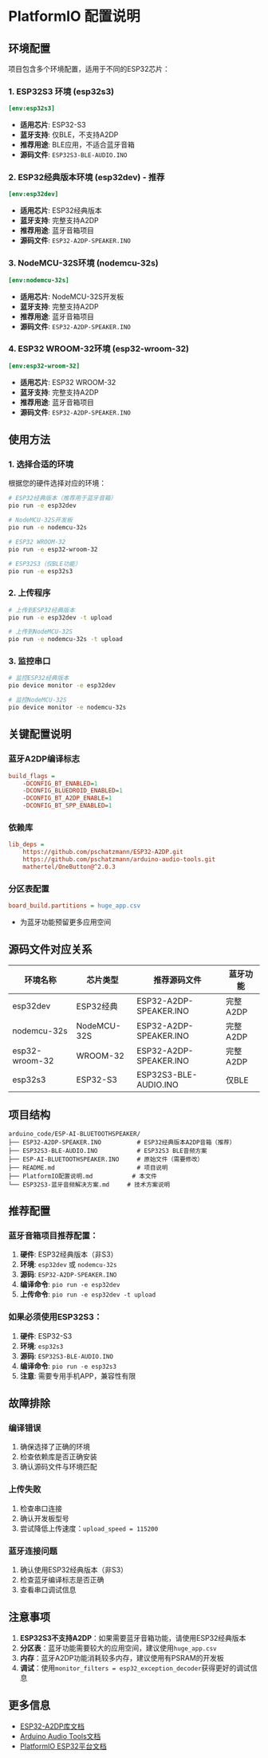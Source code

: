 # PlatformIO 配置说明

## 环境配置

项目包含多个环境配置，适用于不同的ESP32芯片：

### 1. ESP32S3 环境 (esp32s3)
```ini
[env:esp32s3]
```
- **适用芯片**: ESP32-S3
- **蓝牙支持**: 仅BLE，不支持A2DP
- **推荐用途**: BLE应用，不适合蓝牙音箱
- **源码文件**: `ESP32S3-BLE-AUDIO.INO`

### 2. ESP32经典版本环境 (esp32dev) - **推荐**
```ini
[env:esp32dev]
```
- **适用芯片**: ESP32经典版本
- **蓝牙支持**: 完整支持A2DP
- **推荐用途**: 蓝牙音箱项目
- **源码文件**: `ESP32-A2DP-SPEAKER.INO`

### 3. NodeMCU-32S环境 (nodemcu-32s)
```ini
[env:nodemcu-32s]
```
- **适用芯片**: NodeMCU-32S开发板
- **蓝牙支持**: 完整支持A2DP
- **推荐用途**: 蓝牙音箱项目
- **源码文件**: `ESP32-A2DP-SPEAKER.INO`

### 4. ESP32 WROOM-32环境 (esp32-wroom-32)
```ini
[env:esp32-wroom-32]
```
- **适用芯片**: ESP32 WROOM-32
- **蓝牙支持**: 完整支持A2DP
- **推荐用途**: 蓝牙音箱项目
- **源码文件**: `ESP32-A2DP-SPEAKER.INO`

## 使用方法

### 1. 选择合适的环境

根据您的硬件选择对应的环境：

```bash
# ESP32经典版本（推荐用于蓝牙音箱）
pio run -e esp32dev

# NodeMCU-32S开发板
pio run -e nodemcu-32s

# ESP32 WROOM-32
pio run -e esp32-wroom-32

# ESP32S3（仅BLE功能）
pio run -e esp32s3
```

### 2. 上传程序

```bash
# 上传到ESP32经典版本
pio run -e esp32dev -t upload

# 上传到NodeMCU-32S
pio run -e nodemcu-32s -t upload
```

### 3. 监控串口

```bash
# 监控ESP32经典版本
pio device monitor -e esp32dev

# 监控NodeMCU-32S
pio device monitor -e nodemcu-32s
```

## 关键配置说明

### 蓝牙A2DP编译标志
```ini
build_flags = 
    -DCONFIG_BT_ENABLED=1
    -DCONFIG_BLUEDROID_ENABLED=1
    -DCONFIG_BT_A2DP_ENABLE=1
    -DCONFIG_BT_SPP_ENABLED=1
```

### 依赖库
```ini
lib_deps = 
    https://github.com/pschatzmann/ESP32-A2DP.git
    https://github.com/pschatzmann/arduino-audio-tools.git
    mathertel/OneButton@^2.0.3
```

### 分区表配置
```ini
board_build.partitions = huge_app.csv
```
- 为蓝牙功能预留更多应用空间

## 源码文件对应关系

| 环境名称 | 芯片类型 | 推荐源码文件 | 蓝牙功能 |
|---------|---------|-------------|----------|
| esp32dev | ESP32经典 | ESP32-A2DP-SPEAKER.INO | 完整A2DP |
| nodemcu-32s | NodeMCU-32S | ESP32-A2DP-SPEAKER.INO | 完整A2DP |
| esp32-wroom-32 | WROOM-32 | ESP32-A2DP-SPEAKER.INO | 完整A2DP |
| esp32s3 | ESP32-S3 | ESP32S3-BLE-AUDIO.INO | 仅BLE |

## 项目结构

```
arduino_code/ESP-AI-BLUETOOTHSPEAKER/
├── ESP32-A2DP-SPEAKER.INO          # ESP32经典版本A2DP音箱（推荐）
├── ESP32S3-BLE-AUDIO.INO           # ESP32S3 BLE音频方案
├── ESP-AI-BLUETOOTHSPEAKER.INO     # 原始文件（需要修改）
├── README.md                       # 项目说明
├── PlatformIO配置说明.md           # 本文件
└── ESP32S3-蓝牙音频解决方案.md     # 技术方案说明
```

## 推荐配置

### 蓝牙音箱项目推荐配置：

1. **硬件**: ESP32经典版本（非S3）
2. **环境**: `esp32dev` 或 `nodemcu-32s`
3. **源码**: `ESP32-A2DP-SPEAKER.INO`
4. **编译命令**: `pio run -e esp32dev`
5. **上传命令**: `pio run -e esp32dev -t upload`

### 如果必须使用ESP32S3：

1. **硬件**: ESP32-S3
2. **环境**: `esp32s3`
3. **源码**: `ESP32S3-BLE-AUDIO.INO`
4. **编译命令**: `pio run -e esp32s3`
5. **注意**: 需要专用手机APP，兼容性有限

## 故障排除

### 编译错误
1. 确保选择了正确的环境
2. 检查依赖库是否正确安装
3. 确认源码文件与环境匹配

### 上传失败
1. 检查串口连接
2. 确认开发板型号
3. 尝试降低上传速度：`upload_speed = 115200`

### 蓝牙连接问题
1. 确认使用ESP32经典版本（非S3）
2. 检查蓝牙编译标志是否正确
3. 查看串口调试信息

## 注意事项

1. **ESP32S3不支持A2DP**：如果需要蓝牙音箱功能，请使用ESP32经典版本
2. **分区表**：蓝牙功能需要较大的应用空间，建议使用`huge_app.csv`
3. **内存**：蓝牙A2DP功能消耗较多内存，建议使用有PSRAM的开发板
4. **调试**：使用`monitor_filters = esp32_exception_decoder`获得更好的调试信息

## 更多信息

- [ESP32-A2DP库文档](https://github.com/pschatzmann/ESP32-A2DP)
- [Arduino Audio Tools文档](https://github.com/pschatzmann/arduino-audio-tools)
- [PlatformIO ESP32平台文档](https://docs.platformio.org/en/latest/platforms/espressif32.html)
